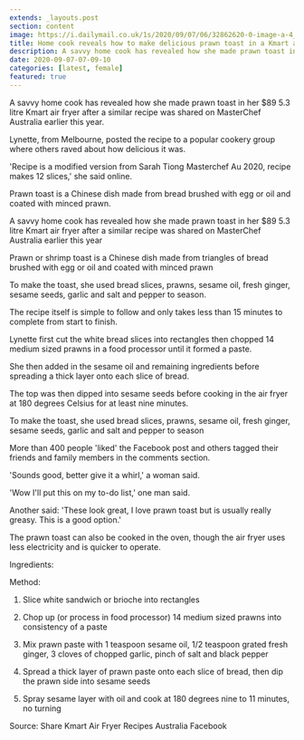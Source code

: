 ```yaml
---
extends: _layouts.post
section: content
image: https://i.dailymail.co.uk/1s/2020/09/07/06/32862620-0-image-a-4_1599456592332.jpg 
title: Home cook reveals how to make delicious prawn toast in a Kmart air fryer in under 15 minutes 
description: A savvy home cook has revealed how she made prawn toast in her $89 5.3 litre Kmart air fryer after a similar recipe was shared on MasterChef Australia earlier this year. 
date: 2020-09-07-07-09-10 
categories: [latest, female] 
featured: true 
--- 
```

A savvy home cook has revealed how she made prawn toast in her $89 5.3 litre Kmart air fryer after a similar recipe was shared on MasterChef Australia earlier this year.

Lynette, from Melbourne, posted the recipe to a popular cookery group where others raved about how delicious it was. 

'Recipe is a modified version from Sarah Tiong Masterchef Au 2020, recipe makes 12 slices,' she said online.

Prawn toast is a Chinese dish made from bread brushed with egg or oil and coated with minced prawn. 

A savvy home cook has revealed how she made prawn toast in her $89 5.3 litre Kmart air fryer after a similar recipe was shared on MasterChef Australia earlier this year 

Prawn or shrimp toast is a Chinese dish made from triangles of bread brushed with egg or oil and coated with minced prawn

To make the toast, she used bread slices, prawns, sesame oil, fresh ginger, sesame seeds, garlic and salt and pepper to season.

The recipe itself is simple to follow and only takes less than 15 minutes to complete from start to finish.

Lynette first cut the white bread slices into rectangles then chopped 14 medium sized prawns in a food processor until it formed a paste.

She then added in the sesame oil and remaining ingredients before spreading a thick layer onto each slice of bread.

The top was then dipped into sesame seeds before cooking in the air fryer at 180 degrees Celsius for at least nine minutes.

To make the toast, she used bread slices, prawns, sesame oil, fresh ginger, sesame seeds, garlic and salt and pepper to season 

More than 400 people 'liked' the Facebook post and others tagged their friends and family members in the comments section.  

'Sounds good, better give it a whirl,' a woman said.

'Wow I'll put this on my to-do list,' one man said.

Another said: 'These look great, I love prawn toast but is usually really greasy. This is a good option.'

The prawn toast can also be cooked in the oven, though the air fryer uses less electricity and is quicker to operate.

Ingredients: 

Method:

1. Slice white sandwich or brioche into rectangles

2. Chop up (or process in food processor) 14 medium sized prawns into consistency of a paste

3. Mix prawn paste with 1 teaspoon sesame oil, 1/2 teaspoon grated fresh ginger, 3 cloves of chopped garlic, pinch of salt and black pepper

4. Spread a thick layer of prawn paste onto each slice of bread, then dip the prawn side into sesame seeds

5. Spray sesame layer with oil and cook at 180 degrees nine to 11 minutes, no turning



Source: Share Kmart Air Fryer Recipes Australia Facebook

